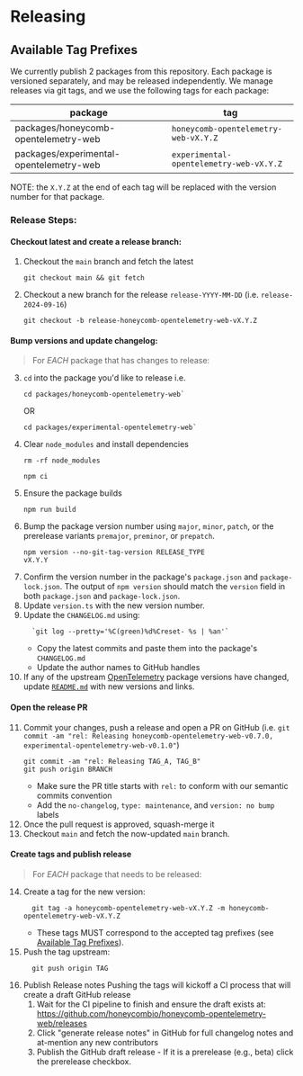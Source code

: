 # Releasing

## Available Tag Prefixes
We currently publish 2 packages from this repository. Each package is versioned separately, and may be released independently. We manage releases via git tags, and we use the following tags for each package:

| package                                 | tag                                     |
| --------------------------------------- | --------------------------------------- |
| packages/honeycomb-opentelemetry-web    | `honeycomb-opentelemetry-web-vX.Y.Z`    |
| packages/experimental-opentelemetry-web | `experimental-opentelemetry-web-vX.Y.Z` |

NOTE: the `X.Y.Z` at the end of each tag will be replaced with the version number for that package.

### Release Steps:

#### Checkout latest and create a release branch:
1. Checkout the `main` branch and fetch the latest
    ```shell
    git checkout main && git fetch
    ```
2.  Checkout a new branch for the release `release-YYYY-MM-DD` (i.e. `release-2024-09-16`)
    ```shell
    git checkout -b release-honeycomb-opentelemetry-web-vX.Y.Z
    ```

#### Bump versions and update changelog:
  >For _EACH_ package that has changes to release:

3. `cd` into the package you'd like to release i.e.
    ```shell
    cd packages/honeycomb-opentelemetry-web`
    ```
    OR
    ```shell
    cd packages/experimental-opentelemetry-web`
    ```
4. Clear `node_modules` and install dependencies
    ```shell
    rm -rf node_modules
    ```
    ```shell
    npm ci
    ```
5.  Ensure the package builds
    ```shell
    npm run build
    ```
6. Bump the package version number using `major`, `minor`, `patch`, or the prerelease variants `premajor`, `preminor`, or `prepatch`.
   ```shell
   npm version --no-git-tag-version RELEASE_TYPE
   vX.Y.Y
   ```
7. Confirm the version number in the package's `package.json` and `package-lock.json`. The output of `npm version` should match the `version` field in both `package.json` and `package-lock.json`.
8. Update `version.ts` with the new version number.
9. Update the `CHANGELOG.md` using:
    ```shell
      `git log --pretty='%C(green)%d%Creset- %s | %an'`
    ```
    - Copy the latest commits and paste them into the package's `CHANGELOG.md`
    - Update the author names to GitHub handles
10. If any of the upstream [OpenTelemetry](https://github.com/open-telemetry) package versions have changed, update [`README.md`](./README.md) with new versions and links.

#### Open the release PR
11. Commit your changes, push a release and open a PR on GitHub (i.e. `git commit -am "rel: Releasing honeycomb-opentelemetry-web-v0.7.0, experimental-opentelemetry-web-v0.1.0"`)
      ```shell
      git commit -am "rel: Releasing TAG_A, TAG_B"
      git push origin BRANCH
      ```
      - Make sure the PR title starts with `rel:` to conform with our semantic commits convention
      - Add the `no-changelog`, `type: maintenance`, and `version: no bump` labels
12. Once the pull request is approved, squash-merge it
13. Checkout `main` and fetch the now-updated `main` branch.

#### Create tags and publish release
  >For _EACH_ package that needs to be released:
14. Create a tag for the new version:
    ```shell
      git tag -a honeycomb-opentelemetry-web-vX.Y.Z -m honeycomb-opentelemetry-web-vX.Y.Z
    ```
    - These tags MUST correspond to the accepted tag prefixes (see [Available Tag Prefixes](#available-tag-prefixes)).
15. Push the tag upstream:
    ```shell
      git push origin TAG
    ```
16. Publish Release notes
   Pushing the tags will kickoff a CI process that will create a draft GitHub release
      1. Wait for the CI pipeline to finish and ensure the draft exists at: https://github.com/honeycombio/honeycomb-opentelemetry-web/releases
      2. Click "generate release notes" in GitHub for full changelog notes and at-mention any new contributors
      3. Publish the GitHub draft release
        - If it is a prerelease (e.g., beta) click the prerelease checkbox.


